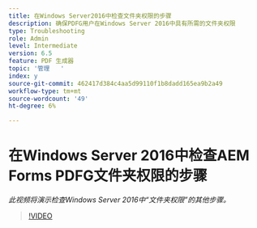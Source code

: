 ```yaml
---
title: 在Windows Server2016中检查文件夹权限的步骤
description: 确保PDFG用户在Windows Server 2016中具有所需的文件夹权限
type: Troubleshooting
role: Admin
level: Intermediate
version: 6.5
feature: PDF 生成器
topic: '管理   '
index: y
source-git-commit: 462417d384c4aa5d99110f1b8dadd165ea9b2a49
workflow-type: tm+mt
source-wordcount: '49'
ht-degree: 6%

---
```



# 在Windows Server 2016中检查AEM Forms PDFG文件夹权限的步骤

*此视频将演示检查Windows Server 2016中“文件夹权限”的其他步骤。*

>[!VIDEO](https://video.tv.adobe.com/v/335519?quality=9&learn=on)
